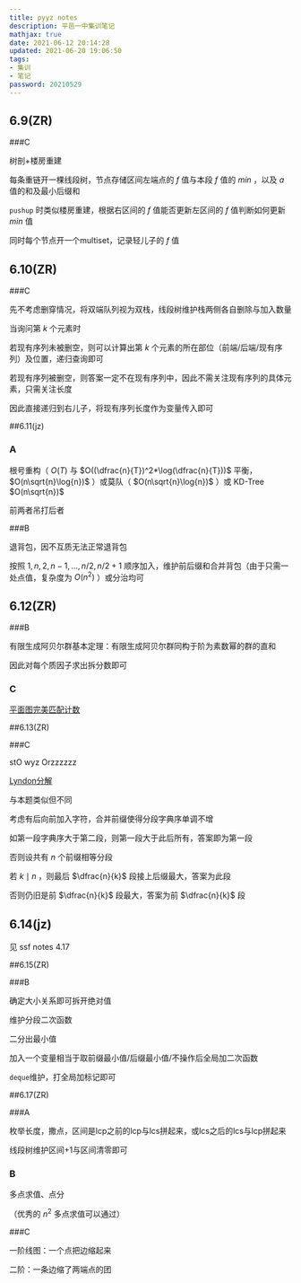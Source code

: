 ```yaml
---
title: pyyz notes
description: 平邑一中集训笔记
mathjax: true
date: 2021-06-12 20:14:28
updated: 2021-06-20 19:06:50
tags: 
- 集训
- 笔记
password: 20210529
---
```


## 6.9(ZR)

###C

树剖+楼房重建

每条重链开一棵线段树，节点存储区间左端点的 $f$ 值与本段 $f$ 值的 $min$ ，以及 $a$ 值的和及最小后缀和

`pushup` 时类似楼房重建，根据右区间的 $f$ 值能否更新左区间的 $f$ 值判断如何更新 $min$ 值

同时每个节点开一个multiset，记录轻儿子的 $f$ 值

## 6.10(ZR)

###C

先不考虑删穿情况，将双端队列视为双栈，线段树维护栈两侧各自删除与加入数量

当询问第 $k$ 个元素时

若现有序列未被删空，则可以计算出第 $k$ 个元素的所在部位（前端/后端/现有序列）及位置，递归查询即可

若现有序列被删空，则答案一定不在现有序列中，因此不需关注现有序列的具体元素，只需关注长度

因此直接递归到右儿子，将现有序列长度作为变量传入即可

##6.11(jz)

### A

根号重构（ $O(T)$ 与 $O((\dfrac{n}{T})^2*\log(\dfrac{n}{T}))$ 平衡， $O(n\sqrt{n}\log{n})$ ）或莫队（ $O(n\sqrt{n}\log{n})$ ）或 KD-Tree $O(n\sqrt{n})$

前两者吊打后者

###B

退背包，因不互质无法正常退背包

按照 $1,n,2,n-1,...,n/2,n/2+1$ 顺序加入，维护前后缀和合并背包（由于只需一处点值，复杂度为 $O(n^2)$ ）或分治均可

## 6.12(ZR)

###B

有限生成阿贝尔群基本定理：有限生成阿贝尔群同构于阶为素数幂的群的直和

因此对每个质因子求出拆分数即可

### C

[平面图完美匹配计数](https://www.cnblogs.com/jz-597/p/13935537.html)

##6.13(ZR)

###C

stO wyz Orzzzzzz

[Lyndon分解](https://blog.csdn.net/luositing/article/details/104090246)

与本题类似但不同

考虑有后向前加入字符，合并前缀使得分段字典序单调不增

如第一段字典序大于第二段，则第一段大于此后所有，答案即为第一段

否则设共有 $n$ 个前缀相等分段

若 $k\mid n$ ，则最后 $\dfrac{n}{k}$ 段接上后缀最大，答案为此段

否则仍旧是前 $\dfrac{n}{k}$ 段最大，答案为前 $\dfrac{n}{k}$ 段

## 6.14(jz)

见 ssf notes 4.17

##6.15(ZR)

###B

确定大小关系即可拆开绝对值

维护分段二次函数

二分出最小值

加入一个变量相当于取前缀最小值/后缀最小值/不操作后全局加二次函数

`deque`维护，打全局加标记即可

##6.17(ZR)

###A

枚举长度，撒点，区间是lcp之前的lcp与lcs拼起来，或lcs之后的lcs与lcp拼起来

线段树维护区间+1与区间清零即可

### B

多点求值、点分

（优秀的 $n^2$ 多点求值可以通过）

###C

一阶线图：一个点把边缩起来

二阶：一条边缩了两端点的团
